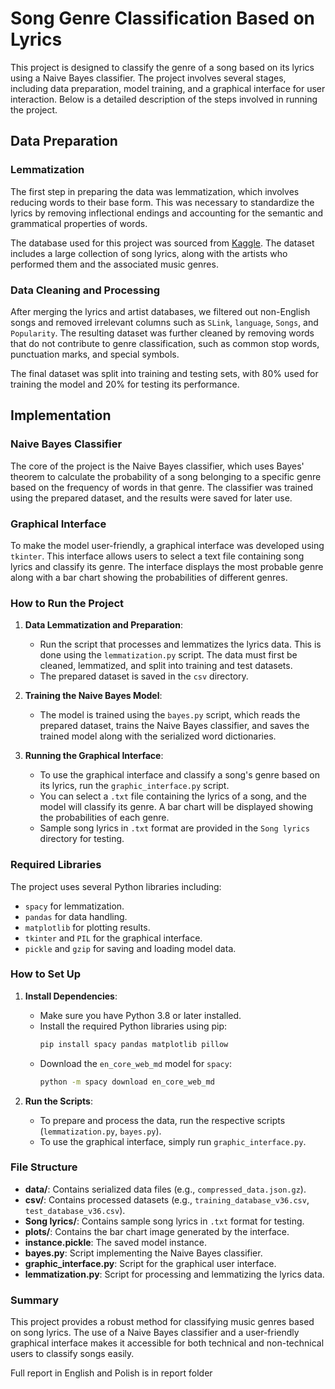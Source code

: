 # Song Genre Classification Based on Lyrics

This project is designed to classify the genre of a song based on its lyrics using a Naive Bayes classifier. The project involves several stages, including data preparation, model training, and a graphical interface for user interaction. Below is a detailed description of the steps involved in running the project.

## Data Preparation

### Lemmatization
The first step in preparing the data was lemmatization, which involves reducing words to their base form. This was necessary to standardize the lyrics by removing inflectional endings and accounting for the semantic and grammatical properties of words.

The database used for this project was sourced from [Kaggle](https://www.kaggle.com/datasets/neisse/scrapped-lyrics-from-6-genres?select=lyrics-data.csv). The dataset includes a large collection of song lyrics, along with the artists who performed them and the associated music genres.

### Data Cleaning and Processing
After merging the lyrics and artist databases, we filtered out non-English songs and removed irrelevant columns such as `SLink`, `language`, `Songs`, and `Popularity`. The resulting dataset was further cleaned by removing words that do not contribute to genre classification, such as common stop words, punctuation marks, and special symbols.

The final dataset was split into training and testing sets, with 80% used for training the model and 20% for testing its performance.

## Implementation

### Naive Bayes Classifier
The core of the project is the Naive Bayes classifier, which uses Bayes' theorem to calculate the probability of a song belonging to a specific genre based on the frequency of words in that genre. The classifier was trained using the prepared dataset, and the results were saved for later use.

### Graphical Interface
To make the model user-friendly, a graphical interface was developed using `tkinter`. This interface allows users to select a text file containing song lyrics and classify its genre. The interface displays the most probable genre along with a bar chart showing the probabilities of different genres.

### How to Run the Project

1. **Data Lemmatization and Preparation**:
   - Run the script that processes and lemmatizes the lyrics data. This is done using the `lemmatization.py` script. The data must first be cleaned, lemmatized, and split into training and test datasets.
   - The prepared dataset is saved in the `csv` directory.

2. **Training the Naive Bayes Model**:
   - The model is trained using the `bayes.py` script, which reads the prepared dataset, trains the Naive Bayes classifier, and saves the trained model along with the serialized word dictionaries.

3. **Running the Graphical Interface**:
   - To use the graphical interface and classify a song's genre based on its lyrics, run the `graphic_interface.py` script.
   - You can select a `.txt` file containing the lyrics of a song, and the model will classify its genre. A bar chart will be displayed showing the probabilities of each genre.
   - Sample song lyrics in `.txt` format are provided in the `Song lyrics` directory for testing.

### Required Libraries

The project uses several Python libraries including:
- `spacy` for lemmatization.
- `pandas` for data handling.
- `matplotlib` for plotting results.
- `tkinter` and `PIL` for the graphical interface.
- `pickle` and `gzip` for saving and loading model data.

### How to Set Up

1. **Install Dependencies**:
   - Make sure you have Python 3.8 or later installed.
   - Install the required Python libraries using pip:
     ```bash
     pip install spacy pandas matplotlib pillow
     ```
   - Download the `en_core_web_md` model for `spacy`:
     ```bash
     python -m spacy download en_core_web_md
     ```

2. **Run the Scripts**:
   - To prepare and process the data, run the respective scripts (`lemmatization.py`, `bayes.py`).
   - To use the graphical interface, simply run `graphic_interface.py`.

### File Structure

- **data/**: Contains serialized data files (e.g., `compressed_data.json.gz`).
- **csv/**: Contains processed datasets (e.g., `training_database_v36.csv`, `test_database_v36.csv`).
- **Song lyrics/**: Contains sample song lyrics in `.txt` format for testing.
- **plots/**: Contains the bar chart image generated by the interface.
- **instance.pickle**: The saved model instance.
- **bayes.py**: Script implementing the Naive Bayes classifier.
- **graphic_interface.py**: Script for the graphical user interface.
- **lemmatization.py**: Script for processing and lemmatizing the lyrics data.

### Summary
This project provides a robust method for classifying music genres based on song lyrics. The use of a Naive Bayes classifier and a user-friendly graphical interface makes it accessible for both technical and non-technical users to classify songs easily.

Full report in English and Polish is in report folder
